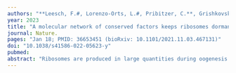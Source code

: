 ```yaml
---
authors: "**Leesch, F.#, Lorenzo-Orts, L.#, Pribitzer, C.**, Grishkovskaya, I., **Roehsner, J., Chugunova, A.**, Matzinger, M., Roitinger, E., Belacic, K., Kandolf, S., Lin, TY., Mechtler, K., Meinhart, A., Haselbach, D.#, **Pauli, A.#**"
year: 2023
title: "A molecular network of conserved factors keeps ribosomes dormant in the egg"
journal: Nature.
pages: "Jan 18; PMID: 36653451 (bioRxiv: 10.1101/2021.11.03.467131)"
doi: "10.1038/s41586-022-05623-y"
pubmed: 
abstract: "Ribosomes are produced in large quantities during oogenesis and are stored in the egg. However, the egg and early embryo are translationally repressed1,2,3,4. Here, using mass spectrometry and cryo-electron microscopy analyses of ribosomes isolated from zebrafish (Danio rerio) and Xenopus laevis eggs and embryos, we provide molecular evidence that ribosomes transition from a dormant state to an active state during the first hours of embryogenesis. Dormant ribosomes are associated with four conserved factors that form two modules, consisting of Habp4–eEF2 and death associated protein 1b (Dap1b) or Dap in complex with eIF5a. Both modules occupy functionally important sites and act together to stabilize ribosomes and repress translation. Dap1b (also known as Dapl1 in mammals) is a newly discovered translational inhibitor that stably inserts into the polypeptide exit tunnel. Addition of recombinant zebrafish Dap1b protein is sufficient to block translation and reconstitute the dormant egg ribosome state in a mammalian translation extract in vitro. Thus, a developmentally programmed, conserved ribosome state has a key role in ribosome storage and translational repression in the egg."
---
```

